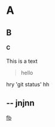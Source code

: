 # A
## B
#### C
This is a text
>hello



hry 'git status' hh


--
jnjnn 
---
[fb](HTTPS://www.facebook.com)
